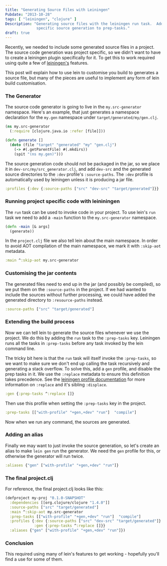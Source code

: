 ```yaml
---
title: "Generating Source Files with Leiningen"
Pubdate: "2013-10-28"
tags: [ "leiningen", "clojure" ]
Description: "Generating source files with the leiningen run task.  Adds project
              specific source generation to prep-tasks."
draft: true
---
```


Recently, we needed to include some generated source files in a
project.  The source code generation was project specific, so we
didn't want to have to create a leiningen plugin specifically for it.
To get this to work required using quite a few of
[leiningen's](https://github.com/technomancy/leiningen#leiningen)
features.

This post will explain how to use lein to customise you build to
generates a source file, but many of the pieces are useful to
implement any form of lein build customisation.

### The Generator

The source code generator is going to live in the `my.src-generator`
namespace.  Here's an example, that just generates a namespace
declaration for the `my.gen` namespace under
`target/generated/my/gen.clj`.

```clj
(ns my.src-generator
  (:require [clojure.java.io :refer [file]]))

(defn generate []
  (doto (file "target" "generated" "my" "gen.clj")
    (-> #(.getParentFile) #(.mkdirs))
    (spit "(ns my.gen)")))
```

The source generation code should not be packaged in the jar, so we
place it in `dev-src/my/src_generator.clj`, and add `dev-src` and the
generated source directories to the `:dev` profile's `:source-paths`.
The `:dev` profile is automatically used by leiningen unless it is
producing a jar file.

```clj
:profiles {:dev {:source-paths ["src" "dev-src" "target/generated"]}}
```

### Running project specific code with leininingen

The `run` task can be used to invoke code in your project.  To use
lein's `run` task we need to add a `-main` function to the
`my.src-generator` namespace.

```clj
(defn -main [& args]
  (generate))
```

In the `project.clj` file we also tell lein about the main namespace.
In order to avoid AOT compilation of the main namespace, we mark it
with `:skip-aot` metadata.

```clj
:main ^:skip-aot my.src-generator
```

### Customising the jar contents

The generated files need to end up in the jar (and possibly be
compiled), so we put them on the `:source-paths` in the project.  If
we had wanted to include the sources without further processing, we
could have added the generated directory to `:resource-paths` instead.

```clj
:source-paths ["src" "target/generated"]
```

### Extending the build process

Now we can tell lein to generate the source files whenever we use the
project.  We do this by adding the `run` task to the `:prep-tasks`
key.  Leiningen runs all the tasks in `:prep-tasks` before any task
invoked by the lein command line.

The tricky bit here is that the `run` task will itself invoke the
`:prep-tasks`, so we want to make sure we don't end up calling the
task recursively and generating a stack overflow.  To solve this, add
a `gen` profile, and disable the prep tasks in it.  We use the
`:replace` metadata to ensure this definition takes precedence.  See
the
[leiningen profile documentation](https://github.com/technomancy/leiningen/blob/master/doc/PROFILES.md#merging)
for more information on `:replace` and it's sibling `:displace`.

```clj
:gen {:prep-tasks ^:replace []}
```

Then use this profile when setting the `:prep-tasks` key in the project.

```clj
:prep-tasks [["with-profile" "+gen,+dev" "run"]  "compile"]
```

Now when we run any command, the sources are generated.

### Adding an alias

Finally we may want to just invoke the source generation, so let's
create an alias to make `lein gen` run the generator.  We need the
`gen` profile for this, or otherwise the generator will run twice.

```clj
:aliases {"gen" ["with-profile" "+gen,+dev" "run"]}
```

### The final project.clj

For reference, the final project.clj looks like this:

```clj
(defproject my-proj "0.1.0-SNAPSHOT"
  :dependencies [[org.clojure/clojure "1.4.0"]]
  :source-paths ["src" "target/generated"]
  :main ^:skip-aot my.src-generator
  :prep-tasks [["with-profile" "+gen,+dev" "run"]  "compile"]
  :profiles {:dev {:source-paths ["src" "dev-src" "target/generated"]}
             :gen {:prep-tasks ^:replace []}}
  :aliases {"gen" ["with-profile" "+gen,+dev" "run"]})
```

### Conclusion

This required using many of lein's features to get working - hopefully
you'll find a use for some of them.

